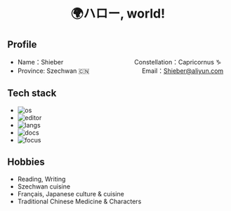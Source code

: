 <!--
**QMHTMY/QMHTMY** is a ✨ _special_ ✨ repository because its `README.md` (this file) appears on your GitHub profile.

Here are some ideas to get you started:

-  I’m currently working on ...
- 🌱 I’m currently learning ...
-  I’m looking to collaborate on ...
- 🤔 I’m looking for help with ...
-  Ask me about ...
- 📫 How to reach me: ...
- 😄 Pronouns: ...
- ⚡ Fun fact: ...
* ![frame](https://img.shields.io/badge/Frame-SpringBoot%2FGin%2FPoem-informational)
* ![tools](https://img.shields.io/badge/Tools-Docker%2FRedis%2FRocketMQ%2FMySQL%2FTiDB-informational)
-->

<center>
    <h1>🌍ハロー, world! <br> 
    </h1>
</center>

## Profile 

* Name：Shieber &emsp;&emsp;&emsp;&emsp;&emsp;&emsp;&emsp;&emsp;&emsp;&emsp;&emsp; Constellation：Capricornus ♑ 
* Province: Szechwan 🇨🇳  &emsp;&emsp;&emsp;&emsp;&emsp;&emsp;&emsp;&emsp; Email：Shieber@aliyun.com

## Tech stack

* ![os](https://img.shields.io/badge/OS-Linux-informational)
* ![editor](https://img.shields.io/badge/Editor-Vim%2FNeovim%2FIdea-informational)
* ![langs](https://img.shields.io/badge/Langs-Rust%2FJava%2FGo%2FPython%2FShell-informational)
* ![docs](https://img.shields.io/badge/Docs-Tex%2FMarkDown%2FreStructuredText%2FAsciidoc-informational)
* ![focus](https://img.shields.io/badge/Focus-OS%2FStorage%2FBlockChain%2FQuantumComputing-informational)

<!--
<table width="100%">
    <tr>
        <td><img src="https://github-readme-stats.vercel.app/api?username=QMHTMY&show_icons=true&hide_border=true" /></td>
        <td><img src="https://github-readme-stats.vercel.app/api/top-langs/?username=QMHTMY&layout=compact&hide_border=true" /></td>
    </tr>
</table>
-->

## Hobbies 

* Reading, Writing
* Szechwan cuisine
* Français, Japanese culture & cuisine
* Traditional Chinese Medicine & Characters
